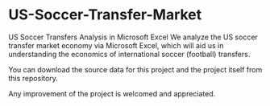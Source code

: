 # US-Soccer-Transfer-Market
US Soccer Transfers Analysis in Microsoft Excel
We analyze the US soccer transfer market economy via Microsoft Excel, which will aid us in understanding the economics of international soccer (football) transfers.

You can download the source data for this project and the project itself from this repository.

Any improvement of the project is welcomed and appreciated.
